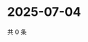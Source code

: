 # 2025-07-04

共 0 条

<!-- BEGIN ZHIHUVIDEO -->
<!-- 最后更新时间 Fri Jul 04 2025 23:11:50 GMT+0800 (China Standard Time) -->

<!-- END ZHIHUVIDEO -->
